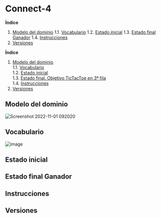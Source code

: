 # Connect-4

**Índice**

1. [Modelo del dominio](#Modelo-del-dominio)
1.1. [Vocabulario](#Vocabulario)
1.2. [Estado inicial](#Estado-inicial)
1.3. [Estado final Ganador](#Estado-final-Ganador)
1.4. [Instrucciones](#Instrucciones)
2. [Versiones](#Versiones)


**Índice**

1. [Modelo del dominio](#modelo-del-dominio)  
1.1. [Vocabulario](#vocabulario)  
1.2. [Estado inicial](#estado-inicial)  
1.3. [Estado final. Objetivo TicTacToe en 3ª fila](#estado-final-objetivo-tictactoe-en-3ª-fila)  
1.4. [Instrucciones](#instrucciones)  
2. [Versiones](#versiones)

## Modelo del dominio

![Screenshot 2022-11-01 092020](https://user-images.githubusercontent.com/46433173/199242919-550c3616-9585-472f-b9b2-d4af46882528.png)

## Vocabulario

![image](https://user-images.githubusercontent.com/46433173/199251331-af761325-ccc6-4ddd-818b-453f491f779d.png)

## Estado inicial

## Estado final Ganador

## Instrucciones

## Versiones
